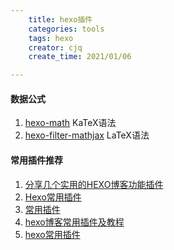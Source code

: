 ```yaml
---
    title: hexo插件
    categories: tools
    tags: hexo
    creator: cjq
    create_time: 2021/01/06

---
```


#### 数据公式

1. [hexo-math](https://github.com/hexojs/hexo-math) KaTeX语法
2. [hexo-filter-mathjax](https://github.com/next-theme/hexo-filter-mathjax) LaTeX语法



#### 常用插件推荐
1. [分享几个实用的HEXO博客功能插件]()
2. [Hexo常用插件](https://plushine.cn/54808.html#%E4%B8%8D%E5%AE%89%E5%85%A8%E6%B3%95)
2. [常用插件](https://www.zdynb.cn/2019/hexo-bi-bei-cha-jian.html)
2. [hexo博客常用插件及教程](https://blog.csdn.net/q2158798/article/details/82354154)
2. [hexo常用插件](https://www.dazhuanlan.com/2020/03/12/5e69772f9d2c2/)